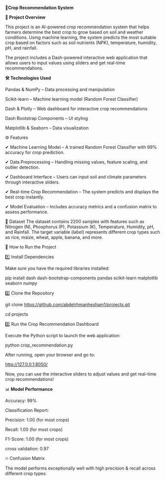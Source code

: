 🌾**Crop Recommendation System**

**📌 Project Overview**

This project is an AI-powered crop recommendation system that helps farmers determine the best crop to grow based on soil and weather conditions. Using machine learning, the system predicts the most suitable crop based on factors such as soil nutrients (NPK), temperature, humidity, pH, and rainfall.

The project includes a Dash-powered interactive web application that allows users to input values using sliders and get real-time recommendations.

**🛠️ Technologies Used**

Pandas & NumPy – Data processing and manipulation

Scikit-learn – Machine learning model (Random Forest Classifier)

Dash & Plotly – Web dashboard for interactive crop recommendations

Dash Bootstrap Components – UI styling

Matplotlib & Seaborn – Data visualization

⚙️ Features

✔ Machine Learning Model – A trained Random Forest Classifier with 99% accuracy for crop prediction.

✔ Data Preprocessing – Handling missing values, feature scaling, and outlier detection.

✔ Dashboard Interface – Users can input soil and climate parameters through interactive sliders.

✔ Real-time Crop Recommendation – The system predicts and displays the best crop instantly.

✔ Model Evaluation – Includes accuracy metrics and a confusion matrix to assess performance.

📂 Dataset
The dataset contains 2200 samples with features such as Nitrogen (N), Phosphorus (P), Potassium (K), Temperature, Humidity, pH, and Rainfall.
The target variable (label) represents different crop types such as rice, maize, wheat, apple, banana, and more.

🚀 How to Run the Project

1️⃣ Install Dependencies

Make sure you have the required libraries installed:

pip install dash dash-bootstrap-components pandas scikit-learn matplotlib seaborn numpy

2️⃣ Clone the Repository

git clone https://github.com/abdelrhmanhesham1/projects.git

cd projects

3️⃣ Run the Crop Recommendation Dashboard

Execute the Python script to launch the web application:

python crop_recommendation.py

After running, open your browser and go to:

http://127.0.0.1:8050/

Now, you can use the interactive sliders to adjust values and get real-time crop recommendations!

📊 **Model Performance**

Accuracy: 99%

Classification Report:

Precision: 1.00 (for most crops)

Recall: 1.00 (for most crops)

F1-Score: 1.00 (for most crops)

cross validation: 0.97

🔥 Confusion Matrix

The model performs exceptionally well with high precision & recall across different crop types.
